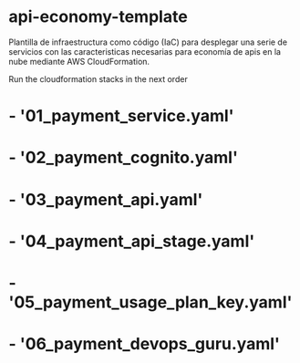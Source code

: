 # api-economy-template
Plantilla de infraestructura como código (IaC) para desplegar una serie de servicios con las caracteristicas necesarias para economía de apis en la nube mediante AWS CloudFormation.

Run the cloudformation stacks in the next order
#            - '01_payment_service.yaml'
#            - '02_payment_cognito.yaml'
#            - '03_payment_api.yaml'
#            - '04_payment_api_stage.yaml'
#            - '05_payment_usage_plan_key.yaml'
#            - '06_payment_devops_guru.yaml'